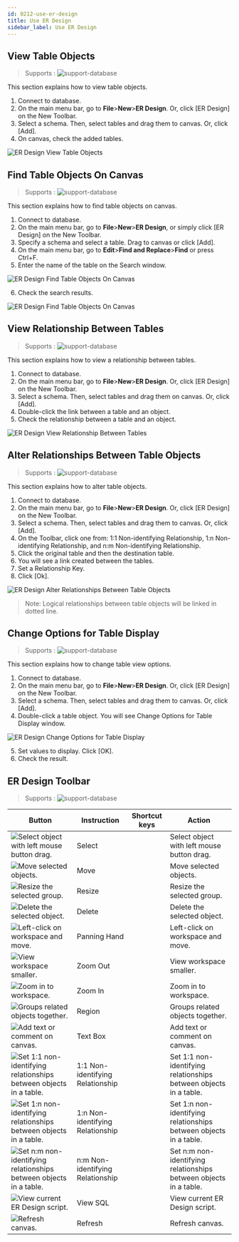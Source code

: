```yaml
---
id: 0212-use-er-design
title: Use ER Design
sidebar_label: Use ER Design
---
```




## View Table Objects
> Supports :
> ![support-database](<http://www.sqlgate.com/docs-badge/oracle,mysql,mariadb,postgresql,sqlserver,db2,tibero,cubrid>)

This section explains how to view table objects.

1. Connect to database.
2. On the main menu bar, go to **File**>**New**>**ER Design**. Or, click [ER Design] on the New Toolbar.
3. Select a schema. Then, select tables and drag them to canvas. Or, click [Add].
4. On canvas, check the added tables.

![ER Design View Table Objects](https://resource.sqlgate.com/resource/captures/erDesign/erDesign-viewTable.png)



## Find Table Objects On Canvas
> Supports :
> ![support-database](<http://www.sqlgate.com/docs-badge/oracle,mysql,mariadb,postgresql,sqlserver,db2,tibero,cubrid>)

This section explains how to find table objects on canvas.

1. Connect to database.
2. On the main menu bar, go to **File**>**New**>**ER Design**, or simply click [ER Design] on the New Toolbar.
3. Specify a schema and select a table. Drag to canvas or click [Add].
4. On the main menu bar, go to **Edit**>**Find and Replace**>**Find** or press Ctrl+F.
5. Enter the name of the table on the Search window.

![ER Design Find Table Objects On Canvas](https://resource.sqlgate.com/resource/captures/erDesign/erDesign-findTableOnCanvas.png)

6. Check the search results.

![ER Design Find Table Objects On Canvas](https://resource.sqlgate.com/resource/captures/erDesign/erDesign-findTableOnCanvas-01.png)



## View Relationship Between Tables
> Supports :
> ![support-database](<http://www.sqlgate.com/docs-badge/oracle,mysql,mariadb,postgresql,sqlserver,db2,tibero,cubrid>)

This section explains how to view a relationship between tables.

1. Connect to database.
2. On the main menu bar, go to **File**>**New**>**ER Design**. Or, click [ER Design] on the New Toolbar.
3. Select a schema. Then, select tables and drag them on canvas. Or, click [Add].
4. Double-click the link between a table and an object.
5. Check the relationship between a table and an object.

![ER Design View Relationship Between Tables](https://resource.sqlgate.com/resource/captures/erDesign/erDesign-viewRelationship.png)




## Alter Relationships Between Table Objects
> Supports :
> ![support-database](<http://www.sqlgate.com/docs-badge/oracle,mysql,mariadb,postgresql,sqlserver,db2,tibero,cubrid>)

This section explains how to alter table objects.

1. Connect to database.
2. On the main menu bar, go to **File**>**New**>**ER Design**. Or, click [ER Design] on the New Toolbar.
3. Select a schema. Then, select tables and drag them to canvas. Or, click [Add].
4. On the Toolbar, click one from: 1:1 Non-identifying Relationship, 1:n Non-identifying Relationship, and n:m Non-identifying Relationship.
5. Click the original table and then the destination table.
6. You will see a link created between the tables.
7. Set a Relationship Key.
8. Click [Ok].

![ER Design Alter Relationships Between Table Objects](https://resource.sqlgate.com/resource/captures/erDesign/erDesign-alterRelationship.png)

> Note: Logical relationships between table objects will be linked in dotted line.



## Change Options for Table Display
> Supports :
> ![support-database](<http://www.sqlgate.com/docs-badge/oracle,mysql,mariadb,postgresql,sqlserver,db2,tibero,cubrid>)

This section explains how to change table view options.

1. Connect to database.
2. On the main menu bar, go to **File**>**New**>**ER Design**. Or, click [ER Design] on the New Toolbar.
3. Select a schema. Then, select tables and drag them to canvas. Or, click [Add].
4. Double-click a table object. You will see Change Options for Table Display window.

![ER Design Change Options for Table Display](https://resource.sqlgate.com/resource/captures/erDesign/erDesign-changeOptionsForTableDisplay.png)

5. Set values to display. Click [OK].
6. Check the result.


## ER Design Toolbar
> Supports :
> ![support-database](<http://www.sqlgate.com/docs-badge/oracle,mysql,mariadb,postgresql,sqlserver,db2,tibero,cubrid>)

| Button                                                                                                                                                                            | Instruction                      | Shortcut keys | Action                                                            |
| --------------------------------------------------------------------------------------------------------------------------------------------------------------------------------- | -------------------------------- | ------------- | ----------------------------------------------------------------- |
| ![Select object with left mouse button drag.](https://resource.sqlgate.com/resource/captures/erDesign/icon-erDesign-select.png)                                | Select                           |               | Select object with left mouse button drag.                        |
| ![Move selected objects.](https://resource.sqlgate.com/resource/captures/erDesign/icon-erDesign-move.png)                                                      | Move                             |               | Move selected objects.                                            |
| ![Resize the selected group.](https://resource.sqlgate.com/resource/captures/erDesign/icon-erDesign-resize.png)                                                | Resize                           |               | Resize the selected group.                                        |
| ![Delete the selected object.](https://resource.sqlgate.com/resource/captures/erDesign/icon-erDesign-delete.png)                                               | Delete                           |               | Delete the selected object.                                       |
| ![Left-click on workspace and move.](https://resource.sqlgate.com/resource/captures/erDesign/icon-erDesign-panningHand.png)                                    | Panning Hand                     |               | Left-click on workspace and move.                                 |
| ![View workspace smaller.](https://resource.sqlgate.com/resource/captures/erDesign/icon-erDesign-zoomOut.png)                                                  | Zoom Out                         |               | View workspace smaller.                                           |
| ![Zoom in to workspace.](https://resource.sqlgate.com/resource/captures/erDesign/icon-erDesign-zoomIn.png)                                                     | Zoom In                          |               | Zoom in to workspace.                                             |
| ![Groups related objects together.](https://resource.sqlgate.com/resource/captures/erDesign/icon-erDesign-region.png)                                          | Region                           |               | Groups related objects together.                                  |
| ![Add text or comment on canvas.](https://resource.sqlgate.com/resource/captures/erDesign/icon-erDesign-textBox.png)                                           | Text Box                         |               | Add text or comment on canvas.                                    |
| ![Set 1:1 non-identifying relationships between objects in a table.](https://resource.sqlgate.com/resource/captures/erDesign/icon-erDesign-11Relationship.png) | 1:1 Non-identifying Relationship |               | Set 1:1 non-identifying relationships between objects in a table. |
| ![Set 1:n non-identifying relationships between objects in a table.](https://resource.sqlgate.com/resource/captures/erDesign/icon-erDesign-1nRelationShip.png) | 1:n Non-identifying Relationship |               | Set 1:n non-identifying relationships between objects in a table. |
| ![Set n:m non-identifying relationships between objects in a table.](https://resource.sqlgate.com/resource/captures/erDesign/icon-erDesign-nmRelationship.png) | n:m Non-identifying Relationship |               | Set n:m non-identifying relationships between objects in a table. |
| ![View current ER Design script.](https://resource.sqlgate.com/resource/captures/erDesign/icon-erDesign-viewSQL.png)                                           | View SQL                         |               | View current ER Design script.                                    |
| ![Refresh canvas.](https://resource.sqlgate.com/resource/captures/erDesign/icon-erDesign-refresh.png)                                                          | Refresh                          |               | Refresh canvas.                                                   |
